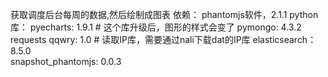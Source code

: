 获取调度后台每周的数据,然后绘制成图表
依赖：
phantomjs软件，2.1.1
python库：
pyecharts: 1.9.1 # 这个库升级后，图形的样式会变了
pymongo: 4.3.2
requests
qqwry: 1.0 # 读取IP库，需要通过nali下载dat的IP库
elasticsearch：8.5.0  
snapshot_phantomjs: 0.0.3

